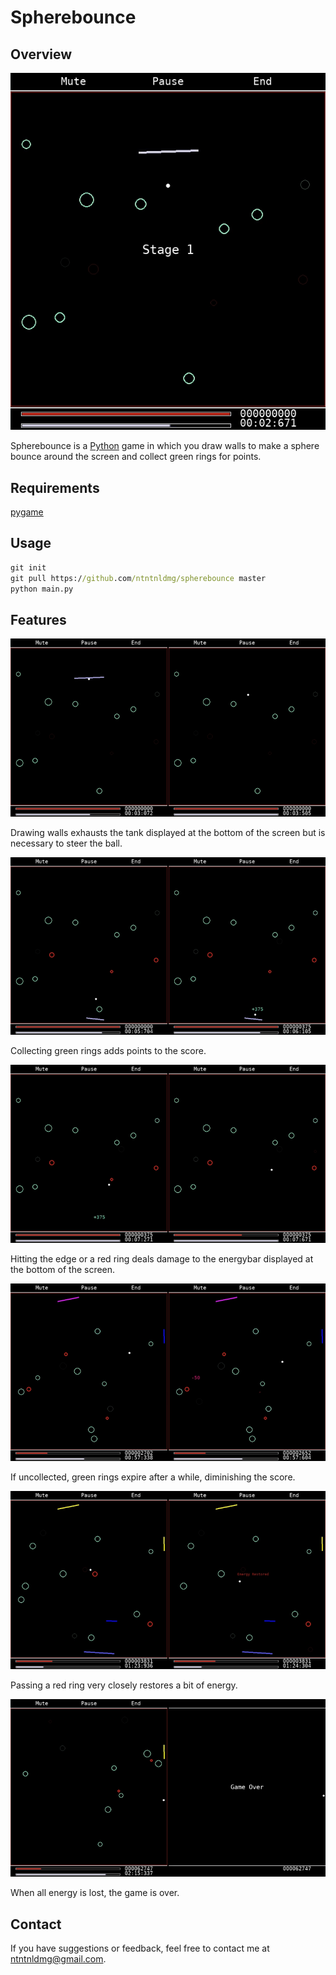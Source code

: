 # Spherebounce

## Overview

![Screenshot from the game](./demo/overview.png)

Spherebounce is a [Python](https://www.python.org/) game in which you draw walls to make a sphere bounce around the screen and collect green rings for points.

## Requirements

[pygame](https://www.pygame.org/docs/)

## Usage

```cmd
git init  
git pull https://github.com/ntntnldmg/spherebounce master  
python main.py
```

## Features

![Demonstration of ...](./demo/feature1.png)

Drawing walls exhausts the tank displayed at the bottom of the screen but is necessary to steer the ball.

![Screenshot #1](./demo/feature2.png)

Collecting green rings adds points to the score.

![Screenshot #1](./demo/feature3.png)

Hitting the edge or a red ring deals damage to the energybar displayed at the bottom of the screen.

![Screenshot #1](./demo/feature4.png)

If uncollected, green rings expire after a while, diminishing the score.

![Screenshot #1](./demo/feature5.png)

Passing a red ring very closely restores a bit of energy.

![Screenshot #1](./demo/feature6.png)

When all energy is lost, the game is over.

## Contact

If you have suggestions or feedback, feel free to contact me at <ntntnldmg@gmail.com>.
